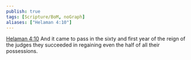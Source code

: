 ```yaml
---
publish: true
tags: [Scripture/BoM, noGraph]
aliases: ["Helaman 4:10"]
---
```

[Helaman 4:10](https://churchofjesuschrist.org/study/scriptures/bofm/hel/4?lang=eng&id=p10#p10) And it came to pass in the sixty and first year of the reign of the judges they succeeded in regaining even the half of all their possessions.
